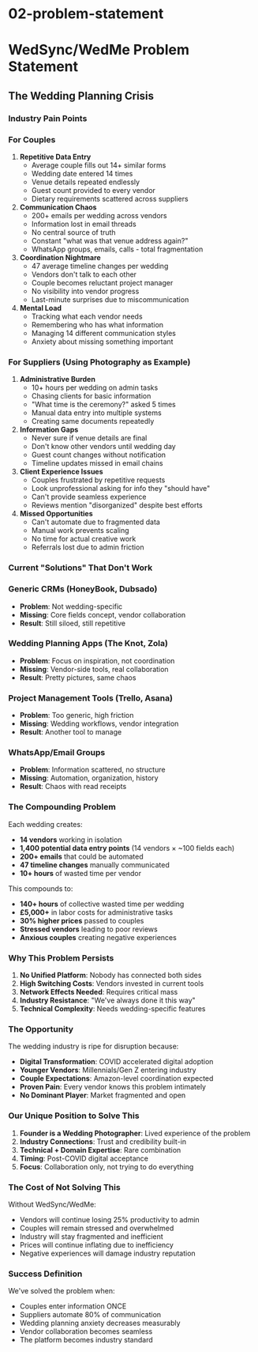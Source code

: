 # 02-problem-statement

# WedSync/WedMe Problem Statement

## The Wedding Planning Crisis

### Industry Pain Points

### For Couples

1. **Repetitive Data Entry**
    - Average couple fills out 14+ similar forms
    - Wedding date entered 14 times
    - Venue details repeated endlessly
    - Guest count provided to every vendor
    - Dietary requirements scattered across suppliers
2. **Communication Chaos**
    - 200+ emails per wedding across vendors
    - Information lost in email threads
    - No central source of truth
    - Constant "what was that venue address again?"
    - WhatsApp groups, emails, calls - total fragmentation
3. **Coordination Nightmare**
    - 47 average timeline changes per wedding
    - Vendors don't talk to each other
    - Couple becomes reluctant project manager
    - No visibility into vendor progress
    - Last-minute surprises due to miscommunication
4. **Mental Load**
    - Tracking what each vendor needs
    - Remembering who has what information
    - Managing 14 different communication styles
    - Anxiety about missing something important

### For Suppliers (Using Photography as Example)

1. **Administrative Burden**
    - 10+ hours per wedding on admin tasks
    - Chasing clients for basic information
    - "What time is the ceremony?" asked 5 times
    - Manual data entry into multiple systems
    - Creating same documents repeatedly
2. **Information Gaps**
    - Never sure if venue details are final
    - Don't know other vendors until wedding day
    - Guest count changes without notification
    - Timeline updates missed in email chains
3. **Client Experience Issues**
    - Couples frustrated by repetitive requests
    - Look unprofessional asking for info they "should have"
    - Can't provide seamless experience
    - Reviews mention "disorganized" despite best efforts
4. **Missed Opportunities**
    - Can't automate due to fragmented data
    - Manual work prevents scaling
    - No time for actual creative work
    - Referrals lost due to admin friction

### Current "Solutions" That Don't Work

### Generic CRMs (HoneyBook, Dubsado)

- **Problem**: Not wedding-specific
- **Missing**: Core fields concept, vendor collaboration
- **Result**: Still siloed, still repetitive

### Wedding Planning Apps (The Knot, Zola)

- **Problem**: Focus on inspiration, not coordination
- **Missing**: Vendor-side tools, real collaboration
- **Result**: Pretty pictures, same chaos

### Project Management Tools (Trello, Asana)

- **Problem**: Too generic, high friction
- **Missing**: Wedding workflows, vendor integration
- **Result**: Another tool to manage

### WhatsApp/Email Groups

- **Problem**: Information scattered, no structure
- **Missing**: Automation, organization, history
- **Result**: Chaos with read receipts

### The Compounding Problem

Each wedding creates:

- **14 vendors** working in isolation
- **1,400 potential data entry points** (14 vendors × ~100 fields each)
- **200+ emails** that could be automated
- **47 timeline changes** manually communicated
- **10+ hours** of wasted time per vendor

This compounds to:

- **140+ hours** of collective wasted time per wedding
- **£5,000+** in labor costs for administrative tasks
- **30% higher prices** passed to couples
- **Stressed vendors** leading to poor reviews
- **Anxious couples** creating negative experiences

### Why This Problem Persists

1. **No Unified Platform**: Nobody has connected both sides
2. **High Switching Costs**: Vendors invested in current tools
3. **Network Effects Needed**: Requires critical mass
4. **Industry Resistance**: "We've always done it this way"
5. **Technical Complexity**: Needs wedding-specific features

### The Opportunity

The wedding industry is ripe for disruption because:

- **Digital Transformation**: COVID accelerated digital adoption
- **Younger Vendors**: Millennials/Gen Z entering industry
- **Couple Expectations**: Amazon-level coordination expected
- **Proven Pain**: Every vendor knows this problem intimately
- **No Dominant Player**: Market fragmented and open

### Our Unique Position to Solve This

1. **Founder is a Wedding Photographer**: Lived experience of the problem
2. **Industry Connections**: Trust and credibility built-in
3. **Technical + Domain Expertise**: Rare combination
4. **Timing**: Post-COVID digital acceptance
5. **Focus**: Collaboration only, not trying to do everything

### The Cost of Not Solving This

Without WedSync/WedMe:

- Vendors will continue losing 25% productivity to admin
- Couples will remain stressed and overwhelmed
- Industry will stay fragmented and inefficient
- Prices will continue inflating due to inefficiency
- Negative experiences will damage industry reputation

### Success Definition

We've solved the problem when:

- Couples enter information ONCE
- Suppliers automate 80% of communication
- Wedding planning anxiety decreases measurably
- Vendor collaboration becomes seamless
- The platform becomes industry standard
